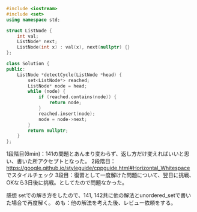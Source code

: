 ```cpp
#include <iostream>
#include <set>
using namespace std;

struct ListNode {
    int val;
    ListNode* next;
    ListNode(int x) : val(x), next(nullptr) {}
};

class Solution {
public:
    ListNode *detectCycle(ListNode *head) {
        set<ListNode*> reached;
        ListNode* node = head;
        while (node) {
            if (reached.contains(node)) {
                return node;
            }
            reached.insert(node);
            node = node->next;
        }
        return nullptr;
    }
};
```

1段階目(6min)：141の問題とあんまり変わらず、返し方だけ変えればいいと思い、書いた所アクセプトとなった。
2段階目：https://google.github.io/styleguide/cppguide.html#Horizontal_Whitespace でスタイルチェック
3段目：復習として一度解けた問題について、翌日に挑戦、OKなら3日後に挑戦。としてたので問題なかった。

感想
setでの解き方をしたので、141, 142共に他の解法とunordered_setで書いた場合で再度解く。
めも：他の解法を考えた後、レビュー依頼をする。
